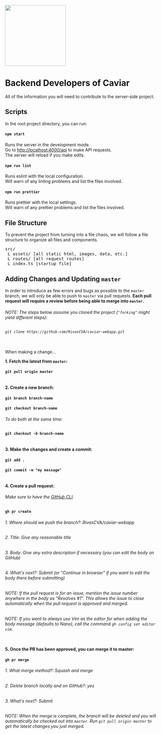 <img src="https://user-images.githubusercontent.com/60367213/118917898-7c7e0a80-b8f7-11eb-8e4c-1770886f32e7.png" width="200">

# Backend Developers of Caviar

All of the information you will need to contribute to the server-side project.

## Scripts

In the root project directory, you can run:

#### `npm start`

Runs the server in the development mode.\
Go to [http://localhost:4000/api](http://localhost:4000/api) to make API requests.\
The server will reload if you make edits.

#### `npm run lint`

Runs eslint with the local configuration.\
Will warn of any linting problems and list the files involved.

#### `npm run prettier`

Runs prettier with the local settings.\
Will warn of any prettier problems and list the files involved.

## File Structure

To prevent the project from turning into a file chaos, we will follow a file structure to organize all files and components.

<pre>
src/
 L assets/ [all static html, images, data, etc.]
 L routes/ [all request routes]
 L index.ts [startup file]
</pre>

## Adding Changes and Updating `master`

In order to introduce as few errors and bugs as possible to the `master` branch, we will only be able to push to `master` via pull requests. **Each pull request will require a review before being able to merge into `master`.**

###### NOTE: The steps below assume you cloned the project (`"forking"` might yield different steps):
###### `git clone https://github.com/RivasCVA/caviar-webapp.git`
\
When making a change...

**1\. Fetch the latest from `master`:**

#### `git pull origin master`

\
**2\. Create a new branch:**

#### `git branch branch-name`
#### `git checkout branch-name`

###### To do both at the same time:

#### `git checkout -b branch-name`

\
**3\. Make the changes and create a commit:**

#### `git add .`

#### `git commit -m "my message"`

\
**4\. Create a pull request:**

###### Make sure to have the [GitHub CLI](https://cli.github.com).

#### `gh pr create`

###### 1. Where should we push the branch?: RivasCVA/caviar-webapp

###### 2. Title: Give any reasonable title

###### 3. Body: Give any extra description if necessary (you can edit the body on GitHub)

###### 4. What's next?: Submit (or "Continue in browser" if you want to edit the body there before submitting)

###### NOTE: If the pull request is for an issue, mention the issue number anywhere in the body as "Resolves #1". This allows the issue to close automatically when the pull request is approved and merged.

###### NOTE: If you want to always use Vim as the editor for when adding the body message (defaults to Nano), call the command `gh config set editor vim`.

\
**5\. Once the PR has been approved, you can merge it to master:**

#### `gh pr merge`

###### 1. What merge method?: Squash and merge

###### 2. Delete branch locally and on GitHub?: yes

###### 3. What's next?: Submit

###### NOTE: When the merge is complete, the branch will be deleted and you will automatically be checked out into `master`. Run `git pull origin master` to get the latest changes you just merged.
